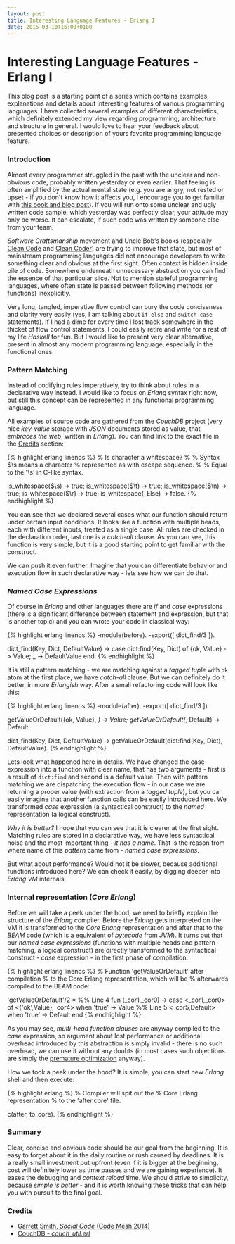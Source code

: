 ```yaml
---
layout: post
title: Interesting Language Features - Erlang I
date: 2015-03-10T16:00+0100
---
```


# Interesting Language Features - Erlang I

<quote class="disclaimer">This blog post is a starting point of a series which contains examples, explanations and details about interesting features of various programming languages. I have collected several examples of different characteristics, which definitely extended my view regarding programming, architecture and structure in general. I would love to hear your feedback about presented choices or description of yours favorite programming language feature.</quote>

### Introduction

Almost every programmer struggled in the past with the unclear and non-obvious code, probably written yesterday or even earlier. That feeling is often amplified by the actual mental state (e.g. you are angry, not rested or upset - if you don't know how it affects you, I encourage you to get familiar with [this book and blog post](http://www.afronski.pl/2015/03/07/books-that-changed-my-career-pragmatic-thinking-and-learning.html)). If you will run onto some unclear and ugly written code sample, which yesterday was perfectly clear, your attitude may only be worse. It can escalate, if such code was written by someone else from your team.

*Software Craftsmanship* movement and Uncle Bob's books (especially [Clean Code](http://www.amazon.com/Clean-Code-Handbook-Software-Craftsmanship/dp/0132350882/) and [Clean Coder](http://www.amazon.com/Clean-Coder-Conduct-Professional-Programmers/dp/0137081073/)) are trying to improve that state, but most of mainstream programming languages did not encourage developers to write something clear and obvious at the first sight. Often context is hidden inside pile of code. Somewhere underneath unnecessary abstraction you can find the essence of that particular slice. Not to mention stateful programming languages, where often state is passed between following methods (or functions) inexplicitly.

Very long, tangled, imperative flow control can bury the code conciseness and clarity very easily (yes, I am talking about `if-else` and `switch-case` statements). If I had a dime for every time I lost track somewhere in the thicket of flow control statements, I could easily retire and write for a rest of my life *Haskell* for fun. But I would like to present very clear alternative, present in almost any modern programming language, especially in the functional ones.

### Pattern Matching

Instead of codifying rules imperatively, try to think about rules in a declarative way instead. I would like to focus on *Erlang* syntax right now, but still this concept can be represented in any functional programming language.

All examples of source code are gathered from the *CouchDB* project (very nice *key-value* storage with *JSON* documents stored as value, that *embraces the web*, written in *Erlang*). You can find link to the exact file in the [Credits](#credits) section:

{% highlight erlang linenos %}
% Is character a whitespace?
%
% Syntax $\s means a character
% represented as with escape sequence.
%
% Equal to the '\s' in C-like syntax.

is_whitespace($\s)   -> true;
is_whitespace($\t)   -> true;
is_whitespace($\n)   -> true;
is_whitespace($\r)   -> true;
is_whitespace(_Else) -> false.
{% endhighlight %}

You can see that we declared several cases what our function should return under certain input conditions. It looks like a function with multiple heads, each with different inputs, treated as a single case. All rules are checked in the declaration order, last one is a *catch-all* clause. As you can see, this function is very simple, but it is a good starting point to get familiar with the construct.

We can push it even further. Imagine that you can differentiate behavior and execution flow in such declarative way - lets see how we can do that.

<h3 id="named_case_expressions"><i>Named Case Expressions</i></h3>

Of course in *Erlang* and other languages there are *if* and *case* expressions (there is a significant difference between statement and expression, but that is another topic) and you can wrote your code in classical way:

{% highlight erlang linenos %}
-module(before).
-export([ dict_find/3 ]).

dict_find(Key, Dict, DefaultValue) ->
  case dict:find(Key, Dict) of
    {ok, Value} ->
        Value;
    _ ->
        DefaultValue
  end.
{% endhighlight %}

It is still a pattern matching - we are matching against a *tagged tuple* with `ok` atom at the first place, we have *catch-all* clause. But we can definitely do it better, in more *Erlangish* way. After a small refactoring code will look like this:

{% highlight erlang linenos %}
-module(after).
-export([ dict_find/3 ]).

getValueOrDefault({ok, Value}, _) -> Value;
getValueOrDefault(_, Default)     -> Default.

dict_find(Key, Dict, DefaultValue) ->
  getValueOrDefault(dict:find(Key, Dict), DefaultValue).
{% endhighlight %}

Lets look what happened here in details. We have changed the case expression into a function with clear name, that has two arguments - first is a result of `dict:find` and second is a default value. Then with pattern matching we are dispatching the execution flow - in our case we are returning a proper value (with extraction from a *tagged tuple*), but you can easily imagine that another function calls can be easily introduced here. We transformed *case* expression (a syntactical construct) to the *named* representation (a logical construct).

*Why it is better?* I hope that you can see that it is clearer at the first sight. Matching rules are stored in a declarative way, we have less syntactical noise and the most important thing - *it has a name*. That is the reason from where name of this *pattern* came from - *named case expressions*.

But what about performance? Would not it be slower, because additional functions introduced here? We can check it easily, by digging deeper into *Erlang VM* internals.

### Internal representation (*Core Erlang*)

Before we will take a peek under the hood, we need to briefly explain the structure of the *Erlang* compiler. Before the *Erlang* gets interpreted on the VM it is transformed to the *Core Erlang* representation and after that to the *BEAM* code (which is a equivalent of *bytecode* from *JVM*). It turns out that our *named case expressions* (functions with multiple heads and pattern matching, a logical construct) are directly transformed to the syntactical construct - *case* expression - in the first phase of compilation.

{% highlight erlang linenos %}
% Function 'getValueOrDefault' after compilation
% to the Core Erlang representation, which will be
% afterwards compiled to the BEAM code:

'getValueOrDefault'/2 =
    %% Line 4
    fun (_cor1,_cor0) ->
	case <_cor1,_cor0> of
	  <{'ok',Value},_cor4> when 'true' ->
	      Value
	  %% Line 5
	  <_cor5,Default> when 'true' ->
	      Default
	end
{% endhighlight %}

As you may see, *multi-head function clauses* are anyway compiled to the *case* expression, so argument about lost performance or additional overhead introduced by this abstraction is simply invalid - there is no such overhead, we can use it without any doubts (in most cases such objections are simply the [premature optimization](http://en.wikipedia.org/wiki/Program_optimization) anyway).

How we took a peek under the hood? It is simple, you can start new *Erlang* shell and then execute:

{% highlight erlang %}
% Compiler will spit out the
% Core Erlang representation
% to the 'after.core' file.

c(after, to_core).
{% endhighlight %}

### Summary

Clear, concise and obvious code should be our goal from the beginning. It is easy to forget about it in the daily routine or rush caused by deadlines. It is a really small investment put upfront (even if it is bigger at the beginning, cost will definitely lower as time passes and we are gaining experience). It eases the debugging and *context reload* time. We should strive to simplicity, because *simple is better* - and it is worth knowing these tricks that can help you with pursuit to the final goal.

### Credits

- [Garrett Smith, *Social Code* (Code Mesh 2014)](https://www.youtube.com/watch?v=UuHMaeO1k-E)
- [CouchDB - *couch_util.erl*](https://github.com/apache/couchdb-couch/blob/master/src/couch_util.erl)
